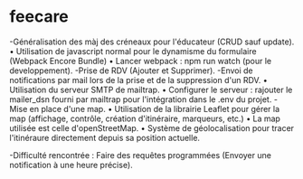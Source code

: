 # feecare

-Généralisation des màj des créneaux pour l'éducateur (CRUD sauf update).
    • Utilisation de javascript normal pour le dynamisme du formulaire (Webpack Encore Bundle)
    • Lancer webpack : npm run watch (pour le developpement).
-Prise de RDV (Ajouter et Supprimer).
-Envoi de notifications par mail lors de la prise et de la suppression d'un RDV. 
    • Utilisation du serveur SMTP de mailtrap.
    • Configurer le serveur : rajouter le mailer_dsn fourni par mailtrap pour l'intégration dans le .env du projet.
-Mise en place d'une map.
    • Utilisation de la librairie Leaflet pour gérer la map (affichage, contrôle, création d'itinéraire, marqueurs, etc.)
    • La map utilisée est celle d'openStreetMap.
    • Système de géolocalisation pour tracer l'itinéraure directement depuis sa position actuelle.

-Difficulté rencontrée : Faire des requêtes programmées (Envoyer une notification à une heure précise).
